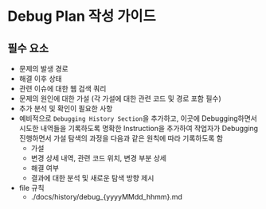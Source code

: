 # Debug Plan 작성 가이드

## 필수 요소

- 문제의 발생 경로
- 해결 이후 상태
- 관련 이슈에 대한 웹 검색 쿼리
- 문제의 원인에 대한 가설 (각 가설에 대한 관련 코드 및 경로 포함 필수)
- 추가 분석 및 확인이 필요한 사항
- 예비적으로 `Debugging History Section`을 추가하고, 이곳에 Debugging하면서 시도한 내역들을 기록하도록 명확한 Instruction을 추가하여 작업자가 Debugging 진행하면서 가설 탐색의 과정을 다음과 같은 원칙에 따라 기록하도록 함
  - 가설
  - 변경 상세 내역, 관련 코드 위치, 변경 부분 상세
  - 해결 여부
  - 결과에 대한 분석 및 새로운 탐색 방향 제시
- file 규칙
  - ./docs/history/debug\_{yyyyMMdd_hhmm}.md
